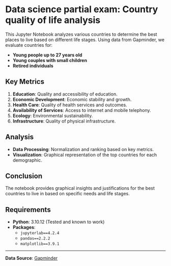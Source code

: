 # Data science partial exam: Country quality of life analysis

This Jupyter Notebook analyzes various countries to determine the best places to live based on different life stages. Using data from Gapminder, we evaluate countries for:

- **Young people up to 27 years old**
- **Young couples with small children**
- **Retired individuals**

## Key Metrics

1. **Education**: Quality and accessibility of education.
2. **Economic Development**: Economic stability and growth.
3. **Health Care**: Quality of health services and outcomes.
4. **Availability of Services**: Access to internet and mobile telephony.
5. **Ecology**: Environmental sustainability.
6. **Infrastructure**: Quality of physical infrastructure.

## Analysis

- **Data Processing**: Normalization and ranking based on key metrics.
- **Visualization**: Graphical representation of the top countries for each demographic.

## Conclusion

The notebook provides graphical insights and justifications for the best countries to live in based on specific needs and life stages.

## Requirements

- **Python**: 3.10.12 (Tested and known to work)
- **Packages**:
  - `jupyterlab==4.2.4`
  - `pandas==2.2.2`
  - `matplotlib==3.9.1`

---

**Data Source**: [Gapminder](https://www.gapminder.org/data/)
